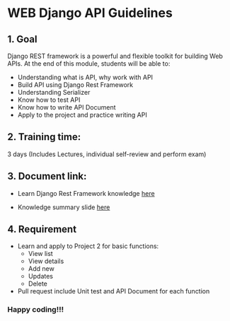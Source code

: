 # WEB Django API Guidelines

## 1. Goal
Django REST framework is a powerful and flexible toolkit for building Web APIs. At the end of this module, students will be able to:
   - Understanding what is API, why work with API
   - Build API using Django Rest Framework
   - Understanding Serializer
   - Know how to test API
   - Know how to write API Document
   - Apply to the project and practice writing API

## 2. Training time:
3 days (Includes Lectures, individual self-review and perform exam)

## 3. Document link:
- Learn Django Rest Framework knowledge [here](https://www.django-rest-framework.org/)

- Knowledge summary slide [here](https://drive.google.com/drive/folders/1mO3zqCV5y96TL81kW5j0wajFOtRj1wzd?usp=sharing)

## 4. Requirement
- Learn and apply to Project 2 for basic functions:
  + View list
  + View details
  + Add new
  + Updates
  + Delete
- Pull request include Unit test and API Document for each function

### Happy coding!!!
